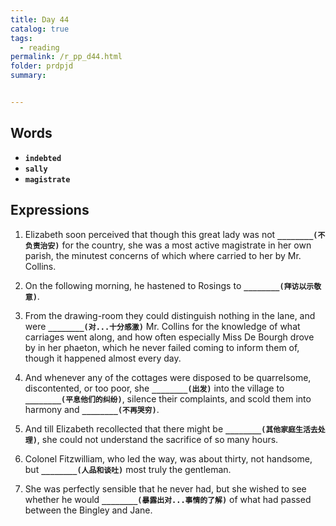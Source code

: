 ```yaml
---
title: Day 44
catalog: true
tags: 
  - reading
permalink: /r_pp_d44.html
folder: prdpjd
summary: 


---
```


## Words

-   <b data-toggle="tooltip" data-original-title="{{site.data.glossary.indebted}}">`indebted`</b>
-   <b data-toggle="tooltip" data-original-title="{{site.data.glossary.sally}}">`sally`</b>
-   <b data-toggle="tooltip" data-original-title="{{site.data.glossary.magistrate}}">`magistrate`</b>


## Expressions

1.  Elizabeth soon perceived that though this great lady was not <b data-toggle="tooltip" data-original-title="{{site.data.answers.d44_a}}">`________(不负责治安)`</b> for the country, she was a most active magistrate in her own parish, the minutest concerns of which where carried to her by Mr. Collins.

2.  On the following morning, he hastened to Rosings to <b data-toggle="tooltip" data-original-title="{{site.data.answers.d44_b}}">`________(拜访以示敬意)`</b>.

3.  From the drawing-room they could distinguish nothing in the lane, and were <b data-toggle="tooltip" data-original-title="{{site.data.answers.d44_c}}">`________(对...十分感激)`</b> Mr. Collins for the knowledge of what carriages went along, and how often especially Miss De Bourgh drove by in her phaeton, which he never failed coming to inform them of, though it happened almost every day.

4.  And whenever any of the cottages were disposed to be quarrelsome, discontented, or too poor, she <b data-toggle="tooltip" data-original-title="{{site.data.answers.d44_d}}">`________(出发)`</b> into the village to <b data-toggle="tooltip" data-original-title="{{site.data.answers.d44_d2}}">`________(平息他们的纠纷)`</b>, silence their complaints, and scold them into harmony and <b data-toggle="tooltip" data-original-title="{{site.data.answers.d44_d3}}">`________(不再哭穷)`</b>.

5.  And till Elizabeth recollected that there might be <b data-toggle="tooltip" data-original-title="{{site.data.answers.d44_e}}">`________(其他家庭生活去处理)`</b>, she could not understand the sacrifice of so many hours.

6.  Colonel Fitzwilliam, who led the way, was about thirty, not handsome, but <b data-toggle="tooltip" data-original-title="{{site.data.answers.d44_f}}">`________(人品和谈吐)`</b> most truly the gentleman.

7.  She was perfectly sensible that he never had, but she wished to see whether he would <b data-toggle="tooltip" data-original-title="{{site.data.answers.d44_g}}">`________(暴露出对...事情的了解)`</b> of what had passed between the Bingley and Jane.